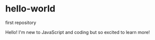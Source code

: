 # hello-world
first repository

Hello!
I'm new to JavaScript and coding but so excited to learn more!
